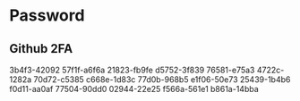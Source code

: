# Password

## Github 2FA

3b4f3-42092
57f1f-a6f6a
21823-fb9fe
d5752-3f839
76581-e75a3
4722c-1282a
70d72-c5385
c668e-1d83c
77d0b-968b5
e1f06-50e73
25439-1b4b6
f0d11-aa0af
77504-90dd0
02944-22e25
f566a-561e1
b861a-14bba
